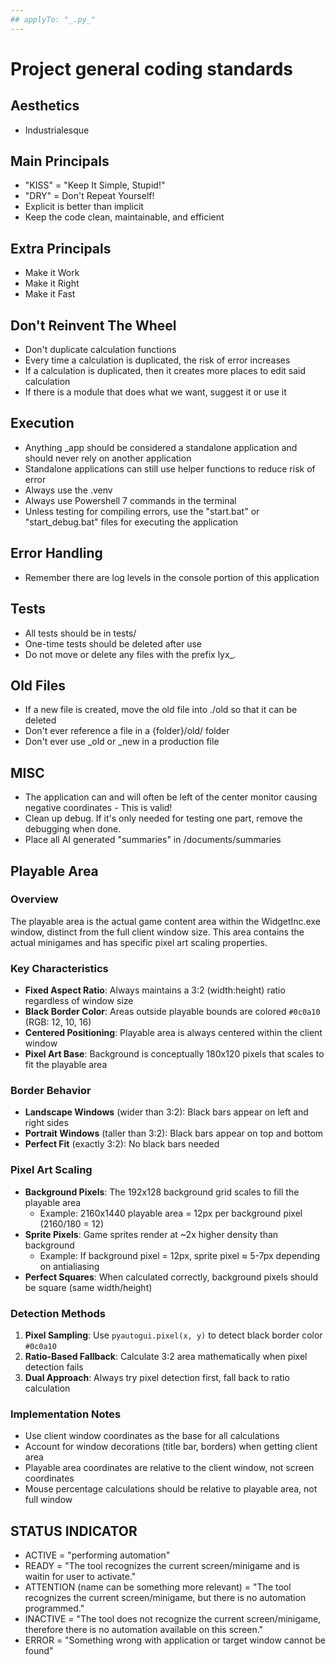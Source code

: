 ```yaml
---
## applyTo: "_.py_"
---
```


# Project general coding standards

## Aesthetics

- Industrialesque

## Main Principals

- "KISS" = "Keep It Simple, Stupid!"
- "DRY" = Don't Repeat Yourself!
- Explicit is better than implicit
- Keep the code clean, maintainable, and efficient

## Extra Principals

- Make it Work
- Make it Right
- Make it Fast

## Don't Reinvent The Wheel

- Don't duplicate calculation functions
- Every time a calculation is duplicated, the risk of error increases
- If a calculation is duplicated, then it creates more places to edit said calculation
- If there is a module that does what we want, suggest it or use it

## Execution

- Anything \_app should be considered a standalone application and should never rely on another application
- Standalone applications can still use helper functions to reduce risk of error
- Always use the .venv
- Always use Powershell 7 commands in the terminal
- Unless testing for compiling errors, use the "start.bat" or "start_debug.bat" files for executing the application

## Error Handling

- Remember there are log levels in the console portion of this application

## Tests

- All tests should be in tests/
- One-time tests should be deleted after use
- Do not move or delete any files with the prefix lyx\__._

## Old Files

- If a new file is created, move the old file into ./old so that it can be deleted
- Don't ever reference a file in a {folder}/old/ folder
- Don't ever use \_old or \_new in a production file

## MISC

- The application can and will often be left of the center monitor causing negative coordinates - This is valid!
- Clean up debug. If it's only needed for testing one part, remove the debugging when done.
- Place all AI generated "summaries" in /documents/summaries

## Playable Area

### Overview

The playable area is the actual game content area within the WidgetInc.exe window, distinct from the full client window size. This area contains the actual minigames and has specific pixel art scaling properties.

### Key Characteristics

- **Fixed Aspect Ratio**: Always maintains a 3:2 (width:height) ratio regardless of window size
- **Black Border Color**: Areas outside playable bounds are colored `#0c0a10` (RGB: 12, 10, 16)
- **Centered Positioning**: Playable area is always centered within the client window
- **Pixel Art Base**: Background is conceptually 180x120 pixels that scales to fit the playable area

### Border Behavior

- **Landscape Windows** (wider than 3:2): Black bars appear on left and right sides
- **Portrait Windows** (taller than 3:2): Black bars appear on top and bottom
- **Perfect Fit** (exactly 3:2): No black bars needed

### Pixel Art Scaling

- **Background Pixels**: The 192x128 background grid scales to fill the playable area
  - Example: 2160x1440 playable area = 12px per background pixel (2160/180 = 12)
- **Sprite Pixels**: Game sprites render at ~2x higher density than background
  - Example: If background pixel = 12px, sprite pixel ≈ 5-7px depending on antialiasing
- **Perfect Squares**: When calculated correctly, background pixels should be square (same width/height)

### Detection Methods

1. **Pixel Sampling**: Use `pyautogui.pixel(x, y)` to detect black border color `#0c0a10`
2. **Ratio-Based Fallback**: Calculate 3:2 area mathematically when pixel detection fails
3. **Dual Approach**: Always try pixel detection first, fall back to ratio calculation

### Implementation Notes

- Use client window coordinates as the base for all calculations
- Account for window decorations (title bar, borders) when getting client area
- Playable area coordinates are relative to the client window, not screen coordinates
- Mouse percentage calculations should be relative to playable area, not full window

## STATUS INDICATOR

- ACTIVE = "performing automation"
- READY = "The tool recognizes the current screen/minigame and is waitin for user to activate."
- ATTENTION (name can be something more relevant) = "The tool recognizes the current screen/minigame, but there is no automation programmed."
- INACTIVE = "The tool does not recognize the current screen/minigame, therefore there is no automation available on this screen."
- ERROR = "Something wrong with application or target window cannot be found"
